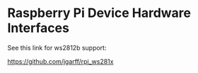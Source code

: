﻿# Raspberry Pi Device Hardware Interfaces 

See this link for ws2812b support:

https://github.com/jgarff/rpi_ws281x  